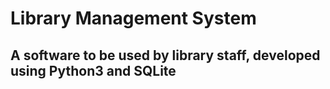 # Library Management System
## A software to be used by library staff, developed using Python3 and SQLite

